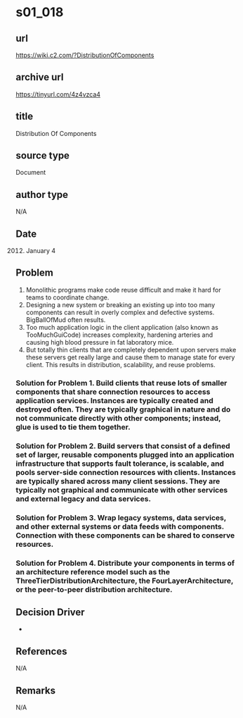 # s01_018

## url
https://wiki.c2.com/?DistributionOfComponents

## archive url
https://tinyurl.com/4z4vzca4

## title
Distribution Of Components

## source type
Document

## author type
N/A

## Date
2012. January 4

## Problem
1. Monolithic programs make code reuse difficult and make it hard for teams to coordinate
change.
2. Designing a new system or breaking an existing up into too many components can result in overly complex and defective systems. BigBallOfMud often results.
3. Too much application logic in the client application (also known as TooMuchGuiCode) increases complexity, hardening arteries and causing high blood pressure in fat laboratory mice.
4. But totally thin clients that are completely dependent upon servers make these servers get really large and cause them to manage state for every client. This results in distribution,
scalability, and reuse problems.

### Solution for Problem 1. Build clients that reuse lots of smaller components that share connection resources to access application services. Instances are typically created and destroyed often. They are typically graphical in nature and do not communicate directly with other components; instead, glue is used to tie them together.
### Solution for Problem 2. Build servers that consist of a defined set of larger, reusable components plugged into an application infrastructure that supports fault tolerance, is scalable, and pools server-side connection resources with clients. Instances are typically shared across many client sessions. They are typically not graphical and communicate with other services and external legacy and data services.
### Solution for Problem 3. Wrap legacy systems, data services, and other external systems or data feeds with components. Connection with these components can be shared to conserve resources.
### Solution for Problem 4. Distribute your components in terms of an architecture reference model such as the ThreeTierDistributionArchitecture, the FourLayerArchitecture, or the peer-to-peer distribution architecture. 

## Decision Driver
- 

## References
N/A

## Remarks
N/A